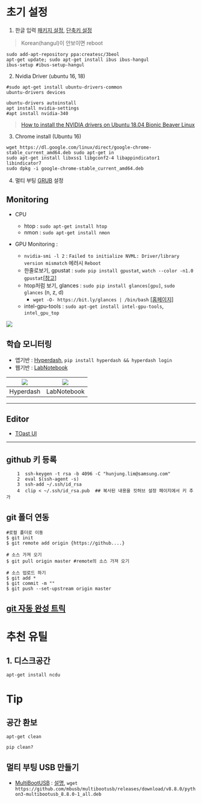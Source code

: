 # 초기 설정


1. 한글 입력 [패키지 설정](http://awesometic.tistory.com/87), [단축키 설정](https://steemkr.com/ubuntu/@sjc333/18-04) 

> Korean(hangul)이 안보이면 reboot 

```
sudo add-apt-repository ppa:createsc/3beol
apt-get update; sudo apt-get install ibus ibus-hangul
ibus-setup #ibus-setup-hangul
```

2. Nvidia Driver (ubuntu 16, 18)

```
#sudo apt-get install ubuntu-drivers-common
ubuntu-drivers devices

ubuntu-drivers autoinstall
apt install nvidia-settings
#apt install nvidia-340
```

> [How to install the NVIDIA drivers on Ubuntu 18.04 Bionic Beaver Linux ](https://linuxconfig.org/how-to-install-the-nvidia-drivers-on-ubuntu-18-04-bionic-beaver-linux)


3. Chrome install (Ubuntu 16)

```
wget https://dl.google.com/linux/direct/google-chrome-stable_current_amd64.deb sudo apt-get in
sudo apt-get install libxss1 libgconf2-4 libappindicator1 libindicator7
sudo dpkg -i google-chrome-stable_current_amd64.deb
```


4. 멀티 부팅 [GRUB](http://programmingskills.net/archives/190) 설정 



## Monitoring

* CPU

  * htop : `sudo apt-get install htop`
  * nmon : `sudo apt-get install nmon`

* GPU Monitoring :

  * `nvidia-smi -l 2` : `Failed to initialize NVML: Driver/library version mismatch` 에러시 `Reboot`
  * 한줄로보기, gpustat : `sudo pip install gpustat`, `watch --color -n1.0 gpustat`[\[참고\]](https://github.com/wookayin/gpustat)
  * htop처럼 보기, glances : `sudo pip install glances[gpu]`, `sudo glances` \(n, z, d\)
    * `wget -O- https://bit.ly/glances | /bin/bash` [\[홈페이지\]](https://pypi.python.org/pypi/Glances)
  * intel-gpu-tools : `sudo apt-get install intel-gpu-tools`, `intel_gpu_top`

![](http://i.imgur.com/XjyHkIF.png)

## 학습 모니터링

* 앱기반 : [Hyperdash](https://hyperdash.io/), `pip install hyperdash && hyperdash login`
* 웹기반 : [LabNotebook](https://github.com/henripal/labnotebook)

| ![](http://i.imgur.com/QCEGtYx.png) | ![](https://github.com/henripal/labnotebook/raw/master/nbs/img/labnotebook.gif) |
| --- | --- |
| Hyperdash | LabNotebook |

---

## Editor

* [TOast UI](https://nhnent.github.io/tui.editor/)

---




## github 키 등록

```
    1  ssh-keygen -t rsa -b 4096 -C "hunjung.lim@samsung.com"
    2  eval $(ssh-agent -s)
    3  ssh-add ~/.ssh/id_rsa
    4  clip < ~/.ssh/id_rsa.pub  ## 복사된 내용을 킷허브 설정 페이지에서 키 추가
```

## git 폴더 연동

```
#로컬 폴더로 이동 
$ git init
$ git remote add origin {https://github....}

# 소스 가져 오기 
$ git pull origin master #remote의 소스 가져 오기 

# 소스 업로드 하기 
$ git add *
$ git commit -m ""
$ git push --set-upstream origin master
```

## [git 자동 완성 트릭](https://github.com/progit/progit/blob/master/ko/02-git-basics/01-chapter2.markdown#자동완성)

# 추천 유틸

## 1. 디스크공간

```
apt-get install ncdu
```

# Tip

## 공간 환보

```
apt-get clean

pip clean?
```

## 멀티 부팅 USB 만들기

- [MultiBootUSB](http://multibootusb.org/page_download/) : [설명](https://itsfoss.com/multiple-linux-one-usb/), `wget https://github.com/mbusb/multibootusb/releases/download/v8.8.0/python3-multibootusb_8.8.0-1_all.deb`


